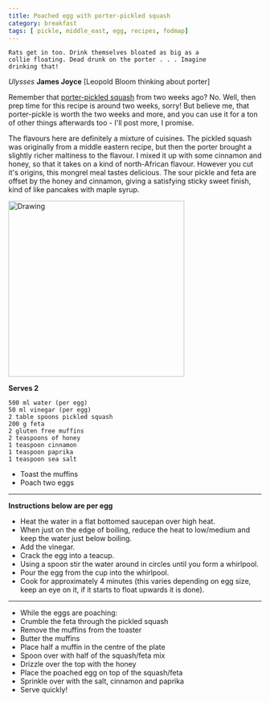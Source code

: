 ```yaml
---
title: Poached egg with porter-pickled squash 
category: breakfast
tags: [ pickle, middle_east, egg, recipes, fodmap]
---
```


	Rats get in too. Drink themselves bloated as big as a 
	collie floating. Dead drunk on the porter . . . Imagine
	drinking that!
	
*Ulysses* **James Joyce** [Leopold Bloom thinking about porter]

Remember that [porter-pickled squash](https://fodblog.github.io/2017/picklesquash/) from two weeks ago? No. Well, then prep time for this recipe is around two weeks, sorry! But believe me, that porter-pickle is worth the two weeks and more, and you can use it for a ton of other things afterwards too - I'll post more, I promise.

The flavours here are definitely a mixture of cuisines. The pickled squash was originally from a middle eastern recipe, but then the porter brought a slightly richer maltiness to the flavour. I mixed it up with some cinnamon and honey, so that it takes on a kind of north-African flavour. However you cut it's origins, this mongrel meal tastes delicious. The sour pickle and feta are offset by the honey and cinnamon, giving a satisfying sticky sweet finish, kind of like pancakes with maple syrup.

<img src="http://fodblog.github.io/assets/pictures/squash-eggs.jpg" alt="Drawing" style="width: 350px;"/>

**Serves 2**

	500 ml water (per egg)
	50 ml vinegar (per egg)
	2 table spoons pickled squash
	200 g feta
	2 gluten free muffins
	2 teaspoons of honey
	1 teaspoon cinnamon
	1 teaspoon paprika
	1 teaspoon sea salt
	
	
* Toast the muffins
* Poach two eggs  

--- 
**Instructions below are per egg**

* Heat the water in a flat bottomed saucepan over high heat.
* When just on the edge of boiling, reduce the heat to low/medium and keep the water just below boiling.
* Add the vinegar.
* Crack the egg into a teacup.
* Using a spoon stir the water around in circles until you form a whirlpool.
* Pour the egg from the cup into the whirlpool.
* Cook for approximately 4 minutes (this varies depending on egg size, keep an eye on it, if it starts to float upwards it is done). 

---
* While the eggs are poaching:
* Crumble the feta through the pickled squash
* Remove the muffins from the toaster
* Butter the muffins
* Place half a muffin in the centre of the plate
* Spoon over with half of the squash/feta mix
* Drizzle over the top with the honey
* Place the poached egg on top of the squash/feta
* Sprinkle over with the salt, cinnamon and paprika
* Serve quickly!
	
	
